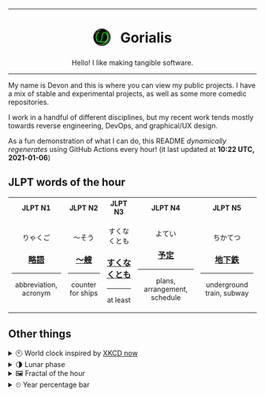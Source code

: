 ***

<h1 align="center">
<sub>
    <img src="readme/resources/avatar.png" height="36">
</sub>
&nbsp;
Gorialis
</h1>
<p align="center">
Hello! I like making tangible software.
</p>

***

My name is Devon and this is where you can view my public projects. I have a mix of stable and experimental projects, as well as some more comedic repositories.

I work in a handful of different disciplines, but my recent work tends mostly towards reverse engineering, DevOps, and graphical/UX design.

As a fun demonstration of what I can do, this README *dynamically regenerates* using GitHub Actions every hour! (it last updated at **10:22 UTC, 2021-01-06**)

<h2>JLPT words of the hour</h2>
<table>
    <tr>
        <th>JLPT N1</th>
        <th>JLPT N2</th>
        <th>JLPT N3</th>
        <th>JLPT N4</th>
        <th>JLPT N5</th>
    </tr>
    <tr>
        <td>
            <p align="center">りゃくご</p>
            <h3 align="center"><b><a href="https://jisho.org/search/%E7%95%A5%E8%AA%9E">略語</a></b></h3>
            <hr>
            <p align="center">abbreviation,<wbr> acronym</p>
        </td>
        <td>
            <p align="center">～そう</p>
            <h3 align="center"><b><a href="https://jisho.org/search/%EF%BD%9E%E8%89%98">～艘</a></b></h3>
            <hr>
            <p align="center">counter for ships</p>
        </td>
        <td>
            <p align="center">すくなくとも</p>
            <h3 align="center"><b><a href="https://jisho.org/search/%E3%81%99%E3%81%8F%E3%81%AA%E3%81%8F%E3%81%A8%E3%82%82">すくなくとも</a></b></h3>
            <hr>
            <p align="center">at least</p>
        </td>
        <td>
            <p align="center">よてい</p>
            <h3 align="center"><b><a href="https://jisho.org/search/%E4%BA%88%E5%AE%9A">予定</a></b></h3>
            <hr>
            <p align="center">plans,<wbr> arrangement,<wbr> schedule</p>
        </td>
        <td>
            <p align="center">ちかてつ</p>
            <h3 align="center"><b><a href="https://jisho.org/search/%E5%9C%B0%E4%B8%8B%E9%89%84">地下鉄</a></b></h3>
            <hr>
            <p align="center">underground train,<wbr> subway</p>
        </td>
    </tr>
</table>

<h2>Other things</h2>
<details>
<summary>🕙  World clock inspired by <a href="https://xkcd.com/now">XKCD now</a></summary>

> <img src="generated/now.png" width="512">

</details>
<details>
<summary>🌗 Lunar phase</summary>

The moon is approximately 79.09% through its phase (Last Quarter).

</details>
<details>
<summary>&#x1f5bc; Fractal of the hour</summary>

> <img src="generated/fractal.png" width="512">

</details>
<details>
<summary>&#x23f2; Year percentage bar</summary>
<pre><code>2021 [▁▁▁▁▁▁▁▁▁▁▁▁▁▁▁▁▁▁▁▁] 1.49%</code></pre>
</details>
